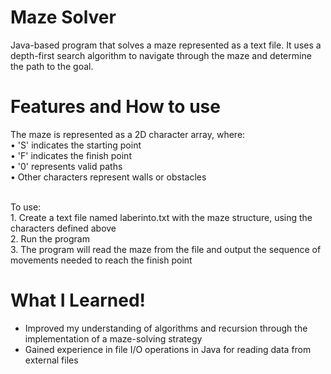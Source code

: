 # Maze Solver

Java-based program that solves a maze represented as a text file. It uses a depth-first search algorithm to navigate through the maze and determine the path to the goal. 

# Features and How to use

The maze is represented as a 2D character array, where: <br>
	•	'S' indicates the starting point <br>
	•	'F' indicates the finish point <br>
	•	'0' represents valid paths <br>
	•	Other characters represent walls or obstacles <br> <br>

 To use: <br>
  	1.  	Create a text file named laberinto.txt with the maze structure, using the characters defined above <br>
	2.	Run the program <br>
	3.	The program will read the maze from the file and output the sequence of movements needed to reach the finish point <br>
	
# What I Learned!

* Improved my understanding of algorithms and recursion through the implementation of a maze-solving strategy
* Gained experience in file I/O operations in Java for reading data from external files
